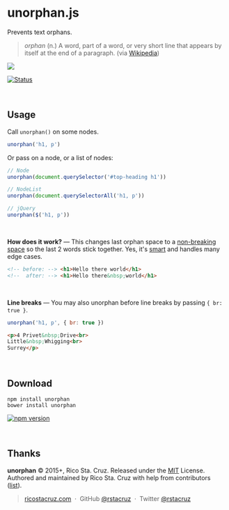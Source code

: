 # unorphan.js

Prevents text orphans.

> *orphan* (n.) A word, part of a word, or very short line that appears by itself at the end of a paragraph. (via [Wikipedia](http://en.wikipedia.org/wiki/Widows_and_orphans))

![](http://ricostacruz.com/unorphan/screenshot.png)

[![Status](https://travis-ci.org/rstacruz/unorphan.svg?branch=master)](https://travis-ci.org/rstacruz/unorphan "See test builds")

<br>

## Usage

Call `unorphan()` on some nodes.

```js
unorphan('h1, p')
```

Or pass on a node, or a list of nodes:

```js
// Node
unorphan(document.querySelector('#top-heading h1'))

// NodeList
unorphan(document.querySelectorAll('h1, p'))

// jQuery
unorphan($('h1, p'))
```

<br>

**How does it work?** — This changes last orphan space to a [non-breaking space][nbsp] so the last 2 words stick together. Yes, it's [smart][test] and handles many edge cases.

```html
<!-- before: --> <h1>Hello there world</h1>
<!--  after: --> <h1>Hello there&nbsp;world</h1>
```

[nbsp]: https://en.wikipedia.org/wiki/Non-breaking_space
[test]: https://github.com/rstacruz/unorphan/blob/master/test/index/cases_test.js

<br>

**Line breaks** — You may also unorphan before line breaks by passing `{ br: true }`.

```js
unorphan('h1, p', { br: true })
```

```html
<p>4 Privet&nbsp;Drive<br>
Little&nbsp;Whigging<br>
Surrey</p>
```

<br>

## Download

```
npm install unorphan
bower install unorphan
```

[![npm version](http://img.shields.io/npm/v/unorphan.svg)](https://npmjs.org/package/unorphan "View this project on npm")

<br>

## Thanks

**unorphan** © 2015+, Rico Sta. Cruz. Released under the [MIT] License.<br>
Authored and maintained by Rico Sta. Cruz with help from contributors ([list][contributors]).

> [ricostacruz.com](http://ricostacruz.com) &nbsp;&middot;&nbsp;
> GitHub [@rstacruz](https://github.com/rstacruz) &nbsp;&middot;&nbsp;
> Twitter [@rstacruz](https://twitter.com/rstacruz)

[MIT]: http://mit-license.org/
[contributors]: http://github.com/rstacruz/unorphan/contributors
